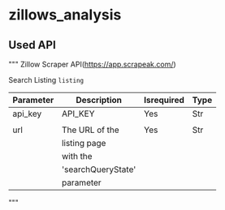 # zillows_analysis

## Used API

"""
Zillow Scraper API(https://app.scrapeak.com/)

Search Listing `listing`

| Parameter | Description        | Isrequired | Type |
| --------- | ------------------ | ---------- | ---- |
| api_key   | API_KEY            | Yes        | Str  |
|           |                    |            |      |
| url       | The URL of the     | Yes        | Str  |
|           | listing page       |            |      |
|           | with the           |            |      |
|           | 'searchQueryState' |            |      |
|           | parameter          |            |      |

"""
